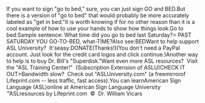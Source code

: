 If you want to sign "go to bed," sure, you can just sign GO and BED.But there is a version of "go to bed" that would probably be more 
			accurately labeled as "get in bed."It is worth knowing if for no other reason than it is a cool example 
			of how to use your hands to show how things look.Go to bed:Sample sentence:
			What time did you go to bed last Saturday?= PAST SATURDAY YOU GO-TO-BED, what-TIME?Also see:BEDWant to help support 
ASL University?  It'seasy:DONATE(Thanks!)(You don't need a PayPal account. Just look for the credit card 
logos and click continue.)Another way to help is to buy Dr. Bill's "Superdisk."Want even more ASL resources?  Visit the "ASL Training Center!"  (Subscription 
Extension of ASLU)CHECK IT OUT>Bandwidth slow?  Check out "ASLUniversity.com" (a 
freemirrorof 
Lifeprint.com -- less traffic, fast access).You can learnAmerican Sign Language (ASL)online at American Sign Language University ™ASLresources by Lifeprint.com  ©  Dr. William Vicars